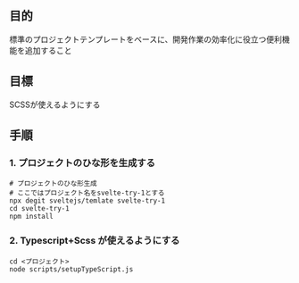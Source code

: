 ## 目的
標準のプロジェクトテンプレートをベースに、開発作業の効率化に役立つ便利機能を追加すること

## 目標
SCSSが使えるようにする

## 手順
### 1. プロジェクトのひな形を生成する

```
# プロジェクトのひな形生成
# ここではプロジェクト名をsvelte-try-1とする
npx degit sveltejs/temlate svelte-try-1
cd svelte-try-1
npm install
```

### 2. Typescript+Scss が使えるようにする
```
cd <プロジェクト>
node scripts/setupTypeScript.js
```
